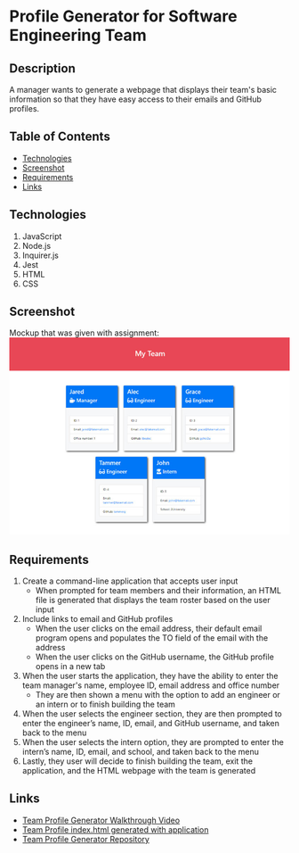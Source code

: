 # Profile Generator for Software Engineering Team

## Description
A manager wants to generate a webpage that displays their team's basic information so that they have easy access to their emails and GitHub profiles.

## Table of Contents
* [Technologies](#technologies)
* [Screenshot](#screenshot)
* [Requirements](#requirements)
* [Links](#links)

## Technologies
1. JavaScript
2. Node.js
3. Inquirer.js
4. Jest
5. HTML
6. CSS

## Screenshot
Mockup that was given with assignment:
![Screenshot](./src/images/10-object-oriented-programming-homework-demo.png)

## Requirements
1. Create a command-line application that accepts user input
    * When prompted for team members and their information, an HTML file is generated that displays the team roster based on the user input
2. Include links to email and GitHub profiles
    * When the user clicks on the email address, their default email program opens and populates the TO field of the email with the address
    * When the user clicks on the GitHub username, the GitHub profile opens in a new tab
3. When the user starts the application, they have the ability to enter the team manager's name, employee ID, email address and office number
    * They are then shown a menu with the option to add an engineer or an intern or to finish building the team
4. When the user selects the engineer section, they are then prompted to enter the engineer’s name, ID, email, and GitHub username, and taken back to the menu
5. When the user selects the intern option, they are prompted to enter the intern’s name, ID, email, and school, and taken back to the menu
6. Lastly, they user will decide to finish building the team, exit the application, and the HTML webpage with the team is generated


## Links
* [Team Profile Generator Walkthrough Video](https://drive.google.com/file/d/1O95uzy1MyqbO4u5NCuUjoxqm0Y2h4YEs/view?usp=sharing)
* [Team Profile index.html generated with application](https://drive.google.com/file/d/1rUYG0CE5x3HkTdYkQzZptn3SvWUhUgrq/view?usp=sharing)
* [Team Profile Generator Repository](https://github.com/bspiewak6/team-profile-generator)
